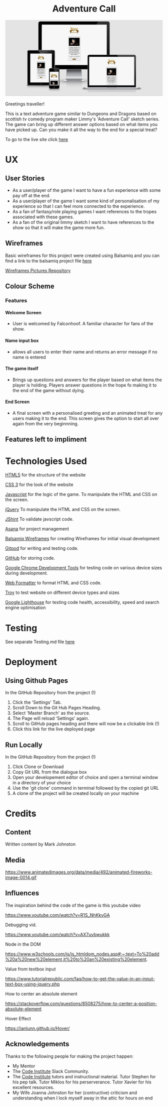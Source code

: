 <div align="center">
<h1>Adventure Call</h1>
</div>

![](readme/intro-picture.png)

Greetings traveller!

This is a text adventure game similar to Dungeons and Dragons based on scottish tv comedy program maker Limmy's 'Adventure Call' sketch series.  The game can
bring up different answer options based on what items you have picked up.  Can you make it all the way to the end for a special treat?

To go to the live site click [here](https://markj0hnst0n.github.io/AdventureCall/)


# UX

## User Stories

- As a user/player of the game I want to have a fun experience with some pay off at the end.
- As a user/player of the game I want some kind of personalisation of my experience so that I can feel more connected to the experience.
- As a fan of fantasy/role playing games I want references to the tropes associated with these games.
- As a fan of the original limmy sketch I want to have references to the show so that it will make the game more fun.

## Wireframes

Basic wireframes for this project were created using Balsamiq and you can find a link to the balsamiq project file [here](!)

[Wireframes Pictures Repository](!)

## Colour Scheme

### Features

#### Welcome Screen

- User is welcomed by Falconhoof.  A familiar character for fans of the show.

#### Name input box

- allows all users to enter their name and returns an error message if no name is entered

#### The game itself

- Brings up questions and answers for the player based on what items the player is holding.  Players answer questions in the hope fo making it to the end of the game without dying.

#### End Screen

- A final screen with a personalised greeting and an animated treat for any users making it to the end.  This screen gives the option to start all over again from the very beginnning.

## Features left to impliment

# Technologies Used

[HTML5](https://en.wikipedia.org/wiki/HTML5)
for the structure of the website

[CSS 3](https://en.wikipedia.org/wiki/Cascading_Style_Sheets#CSS_3)
for the look of the website

[Javascript](https://en.wikipedia.org/wiki/JavaScript)
for the logic of the game.  To manipulate the HTML and CSS on the screen.

[jQuery](https://en.wikipedia.org/wiki/JQuery)
To manipulate the HTML and CSS on the screen.

[JShint](https://jshint.com/)
To validate javscript code.

[Asana](https://asana.com/)
for project management

[Balsamiq Wireframes](https://balsamiq.com/wireframes/)
for creating Wireframes for initial visual development

[Gitpod](https://www.gitpod.io/) for writing and testing code.

[GitHub](https://github.com/) for storing code.

[Google Chrome Development Tools](https://developers.google.com/web/tools/chrome-devtools) for testing code on various device sizes during development.

[Web Formatter](https://webformatter.com/) to format HTML and CSS code.

[Troy](http://troy.labs.daum.net/) to test website on different device types and sizes

[Google Lighthouse](https://developers.google.com/web/tools/lighthouse) for testing code health, accessibility, speed and search engine optimisation

# Testing

See separate Testing.md file [here](testing/testing.md)

# Deployment

## Using Github Pages

In the GitHub Repository from the project (!)

1. Click the 'Settings' Tab.
2. Scroll Down to the Git Hub Pages Heading.
3. Select 'Master Branch' as the source.
4. The Page will reload 'Settings' again.
5. Scroll to GitHub pages heading and there will now be a clickable link (!)
6. Click this link for the live deployed page

## Run Locally

In the GitHub Repository from the project (!)

1. Click Clone or Download
2. Copy Git URL from the dialogue box
3. Open your developement editor of choice and open a terminal window in a directory of your choice
4. Use the 'git clone' command in terminal followed by the copied git URL
5. A clone of the project will be created locally on your machine

# Credits

## Content

Written content by Mark Johnston

## Media

https://www.animatedimages.org/data/media/492/animated-fireworks-image-0014.gif

## Influences

The inspiration behind the code of the game is this youtube video

https://www.youtube.com/watch?v=R1S_NhKkvGA

Debugging vid.

https://www.youtube.com/watch?v=AX7uybwukkk

Node in the DOM

https://www.w3schools.com/js/js_htmldom_nodes.asp#:~:text=To%20add%20a%20new%20element,it%20to%20an%20existing%20element.

Value from textbox input

https://www.tutorialrepublic.com/faq/how-to-get-the-value-in-an-input-text-box-using-jquery.php

How to center an absolute element

https://stackoverflow.com/questions/8508275/how-to-center-a-position-absolute-element

Hover Effect

https://ianlunn.github.io/Hover/

## Acknowledgements

Thanks to the following people for making the project happen:

- My Mentor
- The [Code Institute](https://codeinstitute.net/) Slack Community.
- The [Code Institute](https://codeinstitute.net/) tutors and instructional material.  Tutor Stephen for his pep talk. Tutor Miklos for his perserverance.  Tutor Xavier for his excellent resources.
- My Wife Joanna Johnston for her (contructive) criticism and understanding when I lock myself away in the attic for hours on end
